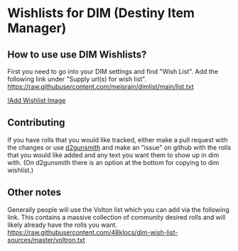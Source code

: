 # Wishlists for DIM (Destiny Item Manager)

## How to use use DIM Wishlists?
First you need to go into your DIM settings and find "Wish List". Add the following link under "Supply url(s) for wish list".   
https://raw.githubusercontent.com/meisrain/dimlist/main/list.txt

[!Add Wishlist Image](https://github.com/meisrain/dimlist/blob/main/media/github-textbox.png?raw=true)    


## Contributing
If you have rolls that you would like tracked, either make a pull request with the changes or use [d2gunsmith](https://d2gunsmith.com/) and make an "issue" on github with the rolls that you would like added and any text you want them to show up in dim with. (On d2gunsmith there is an option at the bottom for copying to dim wishlist.)    

## Other notes
Generally people will use the Volton list which you can add via the following link. This contains a massive collection of community desired rolls and will likely already have the rolls you want.   
https://raw.githubusercontent.com/48klocs/dim-wish-list-sources/master/voltron.txt
